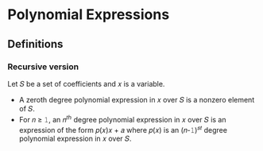 # Polynomial Expressions

## Definitions

### Recursive version

Let 𝑆 be a set of coefficients and 𝑥 is a variable.
- A zeroth degree polynomial expression in 𝑥 over 𝑆 is a nonzero element of 𝑆.
- For 𝑛 ≥ 𝟷, an 𝑛<sup>𝑡ℎ</sup> degree polynomial expression in 𝑥 over 𝑆 is an expression of the form 𝑝(𝑥)𝑥 + 𝑎 where 𝑝(𝑥) is an (𝑛-𝟷)<sup>𝑠𝑡</sup> degree polynomial expression in 𝑥 over 𝑆.